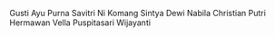 Gusti Ayu Purna Savitri
Ni Komang Sintya Dewi
Nabila Christian Putri Hermawan
Vella Puspitasari Wijayanti

